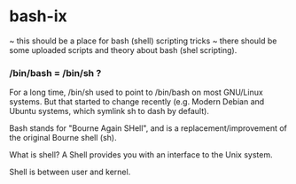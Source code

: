 # bash-ix
~ this should be a place for bash (shell) scripting tricks ~
there should be some uploaded scripts and theory about bash (shel scripting).


### /bin/bash = /bin/sh ?

For a long time, /bin/sh used to point to /bin/bash on most GNU/Linux systems. But that started to change recently (e.g. Modern Debian and Ubuntu systems, which symlink sh to dash by default).

Bash stands for "Bourne Again SHell", and is a replacement/improvement of the original Bourne shell (sh).

What is shell? A Shell provides you with an interface to the Unix system. 

Shell is between user and kernel.


